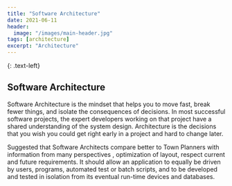 ```yaml
---
title: "Software Architecture"
date: 2021-06-11
header:
  image: "/images/main-header.jpg"
tags: [architecture]
excerpt: "Architecture"
---
```

{: .text-left}
##  Software Architecture
Software Architecture is the mindset that helps you to move fast, break fewer things, and isolate the consequences of
decisions. In most successful software projects, the expert developers working on that project have a shared understanding of
the system design. Architecture is the decisions that you wish you could get right early in a project and hard to change
later.

Suggested that Software Architects compare better to Town Planners with information from many perspectives , optimization of
layout, respect current and future requirements. It should allow an application to equally be driven by users, programs,
automated test or batch scripts, and to be developed and tested in isolation from its eventual run-time devices and
databases.